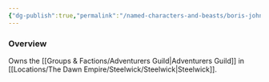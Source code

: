 ```yaml
---
{"dg-publish":true,"permalink":"/named-characters-and-beasts/boris-johnson/","tags":["NPC"],"updated":"2025-01-18T23:46:47.485+00:00"}
---
```



### Overview 
Owns the [[Groups & Factions/Adventurers Guild\|Adventurers Guild]] in [[Locations/The Dawn Empire/Steelwick/Steelwick\|Steelwick]].